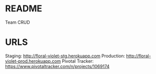 README
======
Team CRUD

URLS
====
Staging: http://floral-violet-stg.herokuapp.com
Production: http://floral-violet-prod.herokuapp.com
Pivotal Tracker: https://www.pivotaltracker.com/n/projects/1069174